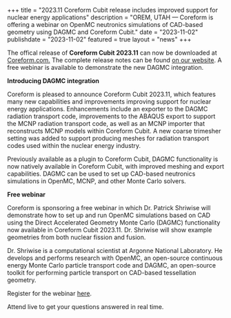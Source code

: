 +++
title = "2023.11 Coreform Cubit release includes improved support for nuclear energy applications"
description = "OREM, UTAH — Coreform is offering a webinar on OpenMC neutronics simulations of CAD-based geometry using DAGMC and Coreform Cubit."
date = "2023-11-02"
publishdate = "2023-11-02"
featured = true
layout = "news"
+++

The offical release of **Coreform Cubit 2023.11** can now be downloaded at [Coreform.com.](https://coreform.com/products/downloads/) The complete release notes can be found [on our website](https://coreform.com/products/coreform-cubit/release_notes/v2023.11/). A free webinar is available to demonstrate the new DAGMC integration.

**Introducing DAGMC integration** 

Coreform is pleased to announce Coreform Cubit 2023.11, which features many new capabilities and improvements improving support for nuclear energy applications. Enhancements include an exporter to the DAGMC radiation transport code, improvements to the ABAQUS export to support the MCNP radiation transport code, as well as an MCNP importer that reconstructs MCNP models within Coreform Cubit. A new coarse trimesher setting was added to support producing meshes for radiation transport codes used within the nuclear energy industry. 

Previously available as a plugin to Coreform Cubit, DAGMC functionality is now natively available in Coreform Cubit, with improved meshing and export capabilities. DAGMC can be used to set up CAD-based neutronics simulations in OpenMC, MCNP, and other Monte Carlo solvers.

**Free webinar**

Coreform is sponsoring a free webinar in which Dr. Patrick Shriwise will demonstrate how to set up and run OpenMC simulations based on CAD using the Direct Accelerated Geometry Monte Carlo (DAGMC) functionality now available in Coreform Cubit 2023.11. Dr. Shriwise will show example geometries from both nuclear fission and fusion.

Dr. Shriwise is a computational scientist at Argonne National Laboratory. He develops and performs research with OpenMC, an open-source continuous energy Monte Carlo particle transport code and DAGMC, an open-source toolkit for performing particle transport on CAD-based tessellation geometry.

Register for the webinar [here](https://us02web.zoom.us/webinar/register/WN_49YsNqLKSsibQVmYNGF3xQ).

Attend live to get your questions answered in real time.






